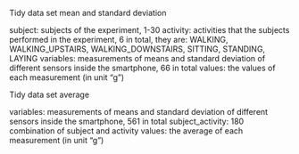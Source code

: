 Tidy data set mean and standard deviation

subject: subjects of the experiment, 1-30
activity: activities that the subjects performed in the experiment, 6 in total, they are: WALKING, WALKING_UPSTAIRS, WALKING_DOWNSTAIRS, SITTING, STANDING, LAYING
variables: measurements of means and standard deviation of different sensors inside the smartphone, 66 in total
values: the values of each measurement (in unit “g”)



Tidy data set average

variables: measurements of means and standard deviation of different sensors inside the smartphone, 561 in total
subject_activity: 180 combination of subject and activity
values: the average of each measurement (in unit “g”)